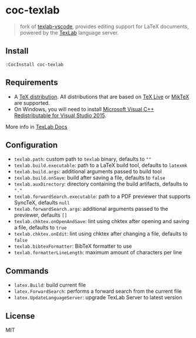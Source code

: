 # coc-texlab

> fork of [texlab-vscode](https://github.com/latex-lsp/texlab-vscode), provides editing support for LaTeX documents, powered by the [TexLab](https://github.com/latex-lsp/texlab) language server.

## Install

`:CocInstall coc-texlab`

## Requirements

- A [TeX distribution](https://www.latex-project.org/get/#tex-distributions). All distributions that are based on [TeX Live](https://www.tug.org/texlive/) or [MikTeX](https://miktex.org/) are supported.
- On Windows, you will need to install [Microsoft Visual C++ Redistributable for Visual Studio 2015](https://aka.ms/vs/16/release/vc_redist.x64.exe).

More info in [TexLab Docs](https://texlab.netlify.com/docs)

## Configuration

- `texlab.path`: custom path to `texlab` binary, defaults to `""`
- `texlab.build.executable`: path to a LaTeX build tool, defaults to `latexmk`
- `texlab.build.args`: additional arguments passed to build tool
- `texlab.build.onSave`: build after saving a file, defaults to `false`
- `texlab.auxDirectory`: directory containing the build artifacts, defaults to `"."`
- `texlab.forwardSearch.executable`: path to a PDF previewer that supports SyncTeX, defaults `null`
- `texlab.forwardSearch.args`: additional arguments passed to the previewer, defaults `[]`
- `texlab.chktex.onOpenAndSave`: lint using chktex after opening and saving a file, defaults to `true`
- `texlab.chktex.onEdit`: lint using chktex after changing a file, defaults to `false`
- `texlab.bibtexFormatter`: BibTeX formatter to use
- `texlab.formatterLineLength`: maximum amount of characters per line

## Commands

- `latex.Build`: build current file
- `latex.ForwardSearch`: performs a forward search from the current file
- `latex.UpdateLanguageServer`: upgrade TexLab Server to latest version

## License

MIT
